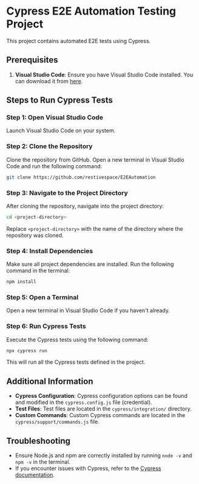 # Cypress E2E Automation Testing Project

This project contains automated E2E tests using Cypress.

## Prerequisites

1. **Visual Studio Code**: Ensure you have Visual Studio Code installed. You can download it from [here](https://code.visualstudio.com/).


## Steps to Run Cypress Tests

### Step 1: Open Visual Studio Code

Launch Visual Studio Code on your system.

### Step 2: Clone the Repository

Clone the repository from GitHub. Open a new terminal in Visual Studio Code and run the following command:

```bash
git clone https://github.com/restivespace/E2EAutomation
```

### Step 3: Navigate to the Project Directory

After cloning the repository, navigate into the project directory:

```bash
cd <project-directory>
```

Replace `<project-directory>` with the name of the directory where the repository was cloned.

### Step 4: Install Dependencies

Make sure all project dependencies are installed. Run the following command in the terminal:

```bash
npm install
```

### Step 5: Open a Terminal

Open a new terminal in Visual Studio Code if you haven't already.

### Step 6: Run Cypress Tests

Execute the Cypress tests using the following command:

```bash
npx cypress run
```

This will run all the Cypress tests defined in the project.

## Additional Information

- **Cypress Configuration**: Cypress configuration options can be found and modified in the `cypress.config.js` file (credential).
- **Test Files**: Test files are located in the `cypress/integration/` directory.
- **Custom Commands**: Custom Cypress commands are located in the `cypress/support/commands.js` file.

## Troubleshooting

- Ensure Node.js and npm are correctly installed by running `node -v` and `npm -v` in the terminal.
- If you encounter issues with Cypress, refer to the [Cypress documentation](https://docs.cypress.io/).
